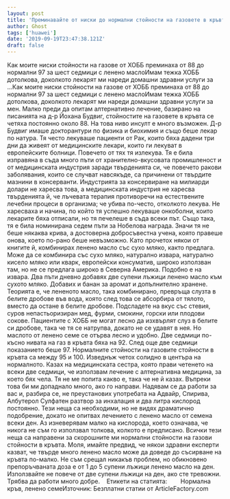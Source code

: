 ```yaml
---
layout: post
title: 'Преминавайте от ниски до нормални стойности на газовете в кръвта за шест седмици'
author: Ghost
tags: ['huawei']
date: '2019-09-19T23:47:38.121Z'
draft: false
---
```


Как моите ниски стойности на газове от ХОББ преминаха от 88 до нормални 97 за шест седмици с ленено маслоИмам тежка ХОББ дотолкова, доколкото лекарят ми нареди домашни здравни услуги за ...Как моите ниски стойности на газове от ХОББ преминаха от 88 до нормални 97 за шест седмици с ленено маслоИмам тежка ХОББ дотолкова, доколкото лекарят ми нареди домашни здравни услуги за мен. Малко преди да опитам алтернативно лечение, базирано на писанията на д-р Йохана Будвиг, стойностите на газовете в кръвта се четяха постоянно около 88. На това ниво инсулт е много възможен. Д-р Будвиг имаше докторантури по физика и биохимия и също беше лекар по натура. Тя често лекуваше пациенти от Рак, които бяха дадени три дни да живеят от медицинските лекари, които ги лекуват в европейските болници. Повечето от тях тя излекува. Тя е била изправяна в съда много пъти от хранително-вкусовата промишленост и от медицинската индустрия заради твърденията си, че повечето ракови заболявания, които се случват навсякъде, са причинени от твърдите мазнини в консерванти. Индустрията за консервиране на милиарди долари не харесва това, а медицинската индустрия не харесва твърденията й, че лъчевата терапия противоречи на естествените лечебни процеси в организма; че убива по-често, отколкото лекува. Не харесваха и начина, по който тя успешно лекуваше онкоболни, които лекарите бяха отписали, но тя печелеше в съда всеки път. Също така, тя е била номинирана седем пъти за Нобелова награда. Значи тя не беше някаква крива, а достоверна добросъвестна учена, която правеше онова, което по-рано беше невъзможно. Като прочетох някои от книгите й, комбинирах ленено масло със сухо мляко, както предлага. Може да се комбинира със сухо мляко, натурално извара, натурално кисело мляко или кварк, европейски консуматив, широко използван там, но не се предлага широко в Северна Америка. Подобно е на извара. Два пъти дневно добавях две супени лъжици ленено масло към сухото мляко. Добавих и банан за аромат и допълнително хранене. Теорията е, че лененото масло, така комбинирано, превръща слузта в белите дробове във вода, която след това се абсорбира от тялото, вместо да остане в белите дробове. Подсладете на вкус със стевия, суров непастьоризиран мед, фурми, смокини, горски или плодови сокове. Пациентите с ХОББ не могат лесно да изхвърлят слуз в белите си дробове, така че тя се натрупва, докато не се удавят в нея. Но маслото от ленено семе се отърва лесно и удобно. Две седмици по-късно нивата на газ в кръвта бяха на 92. След още две седмици показанието беше 97. Нормалните стойности на газовите стойности в кръвта са между 95 и 100. Изведнъж четох солидно в центъра на нормалното. Казах на медицинската сестра, която прави четенето на всеки две седмици, че използвам лечение с алтернативна медицина, за което бях чела. Тя не ме попита какво е, така че не й казах. Въпреки това би ми допаднало много, ако го направи. Надявам се да работи за вас и, разбира се, не преустанових употребата на Адвайр, Спирива, Албутерол Сулфатен разтвор за инхалация и два литра кислород постоянно. Тези неща са необходими, но не видях драматично подобрение, докато не опитвах лечението с ленено масло от семена всеки ден. Аз изневерявам малко на кислорода, което означава, че никога не съм го използвал толкова, колкото е предписано. Всички тези неща са направени за скорошните ми нормални стойности на газови стойности в кръвта. Моля, имайте предвид, че някои здравни експерти казват, че твърде много ленено масло може да доведе до съсирване на кръвта по-малко. Не съм срещал никакъв проблем, но обикновено препоръчваната доза е от 1 до 5 супени лъжици ленено масло на ден. Използвайте не повече от две супени лъжици на ден, ако сте тревожни. Трябва да работи много добре.    Етикети на статията:        Нормална кръв, ленено семеИзточник: Безплатни статии от ArticleFactory.com
